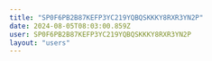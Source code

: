 ```yaml
---
title: "SP0F6PB2B87KEFP3YC219YQBQSKKKY8RXR3YN2P"
date: 2024-08-05T08:03:00.859Z
user: SP0F6PB2B87KEFP3YC219YQBQSKKKY8RXR3YN2P
layout: "users"
---
```

    